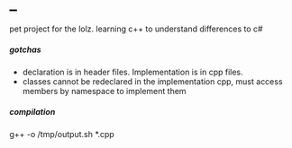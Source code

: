 # _
pet project for the lolz. learning c++ to understand differences to c#

##### gotchas

- declaration is in header files. Implementation is in cpp files. 
- classes cannot be redeclared in the implementation cpp, must access members by namespace to implement them

##### compilation

g++ -o /tmp/output.sh *.cpp